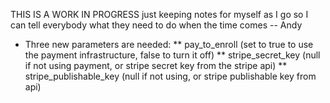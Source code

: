 THIS IS A WORK IN PROGRESS just keeping notes for myself as I go so I can tell everybody what they need to do when the time comes -- Andy

* Three new parameters are needed:
** pay_to_enroll (set to true to use the payment infrastructure, false to turn it off)
** stripe_secret_key (null if not using payment, or stripe secret key from the stripe api)
** stripe_publishable_key (null if not using, or stripe publishable key from api)
